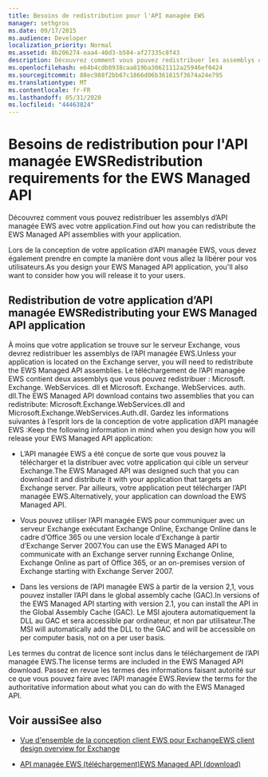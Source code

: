 ```yaml
---
title: Besoins de redistribution pour l'API managée EWS
manager: sethgros
ms.date: 09/17/2015
ms.audience: Developer
localization_priority: Normal
ms.assetid: 8b206274-eaa4-40d3-b504-af27335c8f43
description: Découvrez comment vous pouvez redistribuer les assemblys d’API managée EWS avec votre application.
ms.openlocfilehash: e64b4cdb8938caa819ba30621112a25946ef0424
ms.sourcegitcommit: 88ec988f2bb67c1866d06b361615f3674a24e795
ms.translationtype: MT
ms.contentlocale: fr-FR
ms.lasthandoff: 05/31/2020
ms.locfileid: "44463824"
---
```

# <a name="redistribution-requirements-for-the-ews-managed-api"></a><span data-ttu-id="1547b-103">Besoins de redistribution pour l'API managée EWS</span><span class="sxs-lookup"><span data-stu-id="1547b-103">Redistribution requirements for the EWS Managed API</span></span>

<span data-ttu-id="1547b-104">Découvrez comment vous pouvez redistribuer les assemblys d’API managée EWS avec votre application.</span><span class="sxs-lookup"><span data-stu-id="1547b-104">Find out how you can redistribute the EWS Managed API assemblies with your application.</span></span>
  
<span data-ttu-id="1547b-105">Lors de la conception de votre application d’API managée EWS, vous devez également prendre en compte la manière dont vous allez la libérer pour vos utilisateurs.</span><span class="sxs-lookup"><span data-stu-id="1547b-105">As you design your EWS Managed API application, you'll also want to consider how you will release it to your users.</span></span> 
  
## <a name="redistributing-your-ews-managed-api-application"></a><span data-ttu-id="1547b-106">Redistribution de votre application d’API managée EWS</span><span class="sxs-lookup"><span data-stu-id="1547b-106">Redistributing your EWS Managed API application</span></span>

<span data-ttu-id="1547b-107">À moins que votre application se trouve sur le serveur Exchange, vous devrez redistribuer les assemblys de l’API managée EWS.</span><span class="sxs-lookup"><span data-stu-id="1547b-107">Unless your application is located on the Exchange server, you will need to redistribute the EWS Managed API assemblies.</span></span> <span data-ttu-id="1547b-108">Le téléchargement de l’API managée EWS contient deux assemblys que vous pouvez redistribuer : Microsoft. Exchange. WebServices. dll et Microsoft. Exchange. WebServices. auth. dll.</span><span class="sxs-lookup"><span data-stu-id="1547b-108">The EWS Managed API download contains two assemblies that you can redistribute: Microsoft.Exchange.WebServices.dll and Microsoft.Exchange.WebServices.Auth.dll.</span></span> <span data-ttu-id="1547b-109">Gardez les informations suivantes à l’esprit lors de la conception de votre application d’API managée EWS :</span><span class="sxs-lookup"><span data-stu-id="1547b-109">Keep the following information in mind when you design how you will release your EWS Managed API application:</span></span>
  
- <span data-ttu-id="1547b-110">L’API managée EWS a été conçue de sorte que vous pouvez la télécharger et la distribuer avec votre application qui cible un serveur Exchange.</span><span class="sxs-lookup"><span data-stu-id="1547b-110">The EWS Managed API was designed such that you can download it and distribute it with your application that targets an Exchange server.</span></span> <span data-ttu-id="1547b-111">Par ailleurs, votre application peut télécharger l’API managée EWS.</span><span class="sxs-lookup"><span data-stu-id="1547b-111">Alternatively, your application can download the EWS Managed API.</span></span>
    
- <span data-ttu-id="1547b-112">Vous pouvez utiliser l’API managée EWS pour communiquer avec un serveur Exchange exécutant Exchange Online, Exchange Online dans le cadre d’Office 365 ou une version locale d’Exchange à partir d’Exchange Server 2007.</span><span class="sxs-lookup"><span data-stu-id="1547b-112">You can use the EWS Managed API to communicate with an Exchange server running Exchange Online, Exchange Online as part of Office 365, or an on-premises version of Exchange starting with Exchange Server 2007.</span></span>
    
- <span data-ttu-id="1547b-113">Dans les versions de l’API managée EWS à partir de la version 2,1, vous pouvez installer l’API dans le global assembly cache (GAC).</span><span class="sxs-lookup"><span data-stu-id="1547b-113">In versions of the EWS Managed API starting with version 2.1, you can install the API in the Global Assembly Cache (GAC).</span></span> <span data-ttu-id="1547b-114">Le MSI ajoutera automatiquement la DLL au GAC et sera accessible par ordinateur, et non par utilisateur.</span><span class="sxs-lookup"><span data-stu-id="1547b-114">The MSI will automatically add the DLL to the GAC and will be accessible on per computer basis, not on a per user basis.</span></span>
    
<span data-ttu-id="1547b-115">Les termes du contrat de licence sont inclus dans le téléchargement de l’API managée EWS.</span><span class="sxs-lookup"><span data-stu-id="1547b-115">The license terms are included in the EWS Managed API download.</span></span> <span data-ttu-id="1547b-116">Passez en revue les termes des informations faisant autorité sur ce que vous pouvez faire avec l’API managée EWS.</span><span class="sxs-lookup"><span data-stu-id="1547b-116">Review the terms for the authoritative information about what you can do with the EWS Managed API.</span></span>
  
## <a name="see-also"></a><span data-ttu-id="1547b-117">Voir aussi</span><span class="sxs-lookup"><span data-stu-id="1547b-117">See also</span></span>


- [<span data-ttu-id="1547b-118">Vue d'ensemble de la conception client EWS pour Exchange</span><span class="sxs-lookup"><span data-stu-id="1547b-118">EWS client design overview for Exchange</span></span>](ews-client-design-overview-for-exchange.md)
    
- [<span data-ttu-id="1547b-119">API managée EWS (téléchargement)</span><span class="sxs-lookup"><span data-stu-id="1547b-119">EWS Managed API (download)</span></span>](https://aka.ms/ews-managed-api-readme)
    

